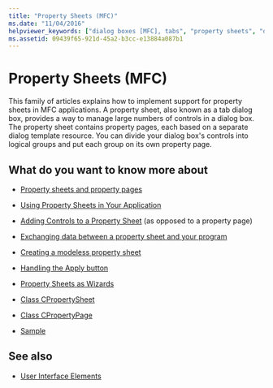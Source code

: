 ```yaml
---
title: "Property Sheets (MFC)"
ms.date: "11/04/2016"
helpviewer_keywords: ["dialog boxes [MFC], tabs", "property sheets", "dialog boxes [MFC], property sheets", "tab dialog boxes"]
ms.assetid: 09439f65-921d-45a2-b3cc-e13884a087b1
---
```

# Property Sheets (MFC)

This family of articles explains how to implement support for property sheets in MFC applications. A property sheet, also known as a tab dialog box, provides a way to manage large numbers of controls in a dialog box. The property sheet contains property pages, each based on a separate dialog template resource. You can divide your dialog box's controls into logical groups and put each group on its own property page.

## What do you want to know more about

- [Property sheets and property pages](../mfc/property-sheets-and-property-pages-in-mfc.md)

- [Using Property Sheets in Your Application](../mfc/using-property-sheets-in-your-application.md)

- [Adding Controls to a Property Sheet](../mfc/adding-controls-to-a-property-sheet.md) (as opposed to a property page)

- [Exchanging data between a property sheet and your program](../mfc/exchanging-data.md)

- [Creating a modeless property sheet](../mfc/creating-a-modeless-property-sheet.md)

- [Handling the Apply button](../mfc/handling-the-apply-button.md)

- [Property Sheets as Wizards](../mfc/property-sheets-as-wizards.md)

- [Class CPropertySheet](../mfc/reference/cpropertysheet-class.md)

- [Class CPropertyPage](../mfc/reference/cpropertypage-class.md)

- [Sample](../visual-cpp-samples.md)

## See also

- [User Interface Elements](../mfc/user-interface-elements-mfc.md)

